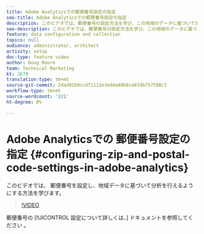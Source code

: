 ```yaml
---
title: Adobe Analyticsでの郵便番号設定の指定
seo-title: Adobe Analyticsでの郵便番号設定の指定
description: このビデオでは、郵便番号の設定方法を学び、この地域のデータに基づいて分析を行うことができます。
seo-description: このビデオでは、郵便番号の設定方法を学び、この地域のデータに基づいて分析を行うことができます。
feature: data configuration and collection
topics: null
audience: administrator, architect
activity: setup
doc-type: feature video
author: Doug Moore
team: Technical Marketing
kt: 2679
translation-type: tm+mt
source-git-commit: 24ad92b0ccdf1112e3ed4a0968cd47db757598c3
workflow-type: tm+mt
source-wordcount: '121'
ht-degree: 0%

---
```



# Adobe Analyticsでの  郵便番号設定の指定 {#configuring-zip-and-postal-code-settings-in-adobe-analytics}

このビデオでは、  郵便番号を設定し、地域データに基づいて分析を行えるようにする方法を学びます。

>[!VIDEO](https://video.tv.adobe.com/v/27051/?quality=12)

郵便番号の [!UICONTROL 設定について詳しくは、] ドキュメントを参照してください [](https://marketing.adobe.com/resources/help/en_US/reference/reports_zip.html)。
